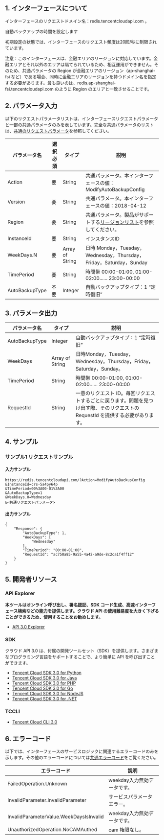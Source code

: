 ﻿## 1. インターフェースについて

インターフェースのリクエストドメイン名：redis.tencentcloudapi.com 。

自動バックアップの時間を設定します

初期設定の状態では、インターフェースのリクエスト頻度は20回/秒に制限されています。

注意：このインターフェースは、金融エリアのリージョンに対応しています。金融エリアとそれ以外のエリアは隔てられているため、相互運用ができません。そのため、共通パラメータの Region が金融エリアのリージョン（ap-shanghai-fsi など）である場合、同時に金融エリアのリージョンを持つドメイン名を指定する必要があります。最も良いのは、redis.ap-shanghai-fsi.tencentcloudapi.com のように Region のエリアと一致させることです。



## 2. パラメータ入力

以下のリクエストパラメータリストは、インターフェースリクエストパラメータと一部の共通パラメータのみを表しています。完全な共通パラメータのリストは、[共通のリクエストパラメータ](/document/api/239/20005)を参照してください。

| パラメータ名 | 選択必須 | タイプ | 説明 |
|---------|---------|---------|---------|
| Action | 要 | String | 共通パラメータ。本インターフェースの値：ModifyAutoBackupConfig |
| Version | 要 | String | 共通パラメータ。本インターフェースの値：2018-04-12 |
| Region | 要 | String | 共通パラメータ。製品がサポートする[リージョンリスト](/document/api/239/20005#.E5.9C.B0.E5.9F.9F.E5.88.97.E8.A1.A8)を参照してください。|
| InstanceId | 要 | String | インスタンスID |
| WeekDays.N | 要 | Array of String | 日時 Monday，Tuesday，Wednesday，Thursday，Friday，Saturday，Sunday |
| TimePeriod | 要 | String | 時間帯 00:00-01:00, 01:00-02:00...... 23:00-00:00 |
| AutoBackupType | 不要 | Integer | 自動バックアップタイプ：1 “定時復旧”|

## 3. パラメータ出力

| パラメータ名 | タイプ | 説明 |
|---------|---------|---------|
| AutoBackupType | Integer | 自動バックアップタイプ：1 “定時復旧”|
| WeekDays | Array of String | 日時Monday，Tuesday，Wednesday，Thursday，Friday，Saturday，Sunday。|
| TimePeriod | String | 時間帯 00:00-01:00, 01:00-02:00...... 23:00-00:00|
| RequestId | String | 一意のリクエスト ID。毎回リクエストするごとに戻ります。問題を見つけ出す際、そのリクエストの RequestId を提供する必要があります。|

## 4. サンプル

### サンプル1 リクエストサンプル

#### 入力サンプル

```
https://redis.tencentcloudapi.com/?Action=ModifyAutoBackupConfig
&InstanceId=crs-5a4py64p
&TimePeriod=00%3A00-01%3A00
&AutoBackupType=1
&WeekDays.0=Wednesday
&<共通リクエストパラメータ>
```

#### 出力サンプル

```
{
    "Response": {
        "AutoBackupType": 1,
        "WeekDays": [
            "Wednesday"
        ],
        "TimePeriod": "00:00-01:00",
        "RequestId": "ac750a85-9a55-4a42-a9de-8c2ca1f4ff12"
    }
}
```


## 5. 開発者リソース

### API Explorer

**本ツールはオンライン呼び出し、署名認証、SDK コード生成、高速インターフェース検索などの能力を提供します。クラウド API の使用難易度を大きく下げることができるため、使用することをお勧めします。**

* [API 3.0 Explorer](https://console.cloud.tencent.com/api/explorer?Product=redis&Version=2018-04-12&Action=ModifyAutoBackupConfig)

### SDK

クラウド API 3.0 は、付属の開発ツールセット（SDK）を提供します。さまざまなプログラミング言語をサポートすることで、より簡単に API を呼び出すことができます。

* [Tencent Cloud SDK 3.0 for Python](https://github.com/TencentCloud/tencentcloud-sdk-python)
* [Tencent Cloud SDK 3.0 for Java](https://github.com/TencentCloud/tencentcloud-sdk-java)
* [Tencent Cloud SDK 3.0 for PHP](https://github.com/TencentCloud/tencentcloud-sdk-php)
* [Tencent Cloud SDK 3.0 for Go](https://github.com/TencentCloud/tencentcloud-sdk-go)
* [Tencent Cloud SDK 3.0 for NodeJS](https://github.com/TencentCloud/tencentcloud-sdk-nodejs)
* [Tencent Cloud SDK 3.0 for .NET](https://github.com/TencentCloud/tencentcloud-sdk-dotnet)

### TCCLI

* [Tencent Cloud CLI 3.0](https://cloud.tencent.com/document/product/440/6176)

## 6. エラーコード

以下では、インターフェースのサービスロジックに関連するエラーコードのみを示します。その他のエラーコードについては[共通エラーコード](/document/api/239/20007#.E5.85.AC.E5.85.B1.E9.94.99.E8.AF.AF.E7.A0.81)をご覧ください。

| エラーコード | 説明 |
|---------|---------|
| FailedOperation.Unknown | weekday入力無効データです。|
| InvalidParameter.InvalidParameter | サービスパラメータエラー。|
| InvalidParameterValue.WeekDaysIsInvalid | weekday入力無効データです。|
| UnauthorizedOperation.NoCAMAuthed | cam 権限なし。|

